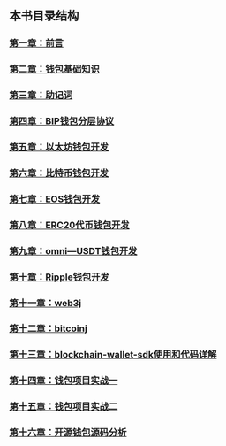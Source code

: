 
## 本书目录结构

### [第一章：前言](https://github.com/guoshijiang/blockchain-wallet/blob/master/preface/readme.md)

### [第二章：钱包基础知识](https://github.com/guoshijiang/blockchain-wallet/tree/master/basicWallet)

### [第三章：助记词](https://github.com/guoshijiang/blockchain-wallet/tree/master/mnemonic)

### [第四章：BIP钱包分层协议](https://github.com/guoshijiang/blockchain-wallet/tree/master/biphd)

### [第五章：以太坊钱包开发](https://github.com/guoshijiang/blockchain-wallet/tree/master/Ethereum)

### [第六章：比特币钱包开发](https://github.com/guoshijiang/blockchain-wallet/tree/master/Bitcoin)

### [第七章：EOS钱包开发](https://github.com/guoshijiang/blockchain-wallet/tree/master/EOS)

### [第八章：ERC20代币钱包开发](https://github.com/guoshijiang/blockchain-wallet/tree/master/ERC20)

### [第九章：omni—USDT钱包开发](https://github.com/guoshijiang/blockchain-wallet/tree/master/Omni)

### [第十章：Ripple钱包开发](https://github.com/guoshijiang/blockchain-wallet/tree/master/Ripple)

### [第十一章：web3j](https://github.com/guoshijiang/blockchain-wallet/tree/master/web3j)

### [第十二章：bitcoinj](https://github.com/guoshijiang/blockchain-wallet/tree/master/bitcoinj)

### [第十三章：blockchain-wallet-sdk使用和代码详解](https://github.com/guoshijiang/blockchain-wallet/tree/master/biwork)

### [第十四章：钱包项目实战一](https://github.com/guoshijiang/blockchain-wallet/tree/master/projectOne)

### [第十五章：钱包项目实战二](https://github.com/guoshijiang/blockchain-wallet/tree/master/projectTwo)

### [第十六章：开源钱包源码分析](https://github.com/guoshijiang/blockchain-wallet/tree/master/openWallet)

